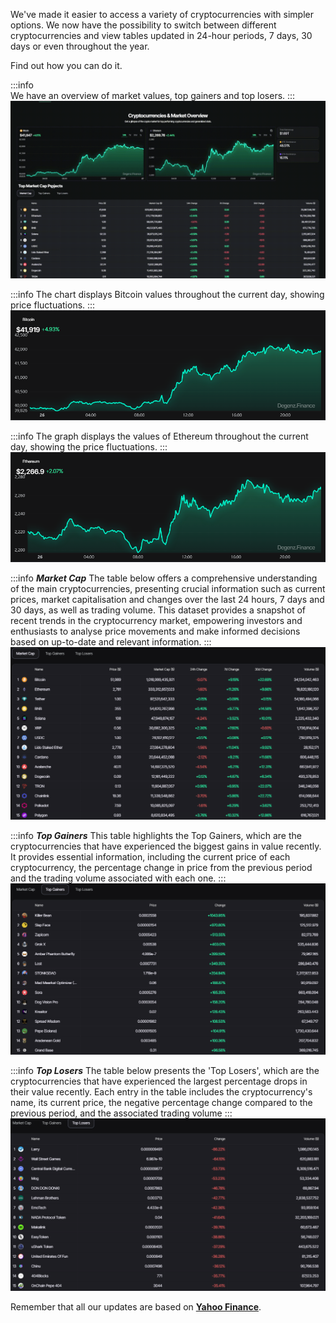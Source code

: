 We've made it easier to access a variety of cryptocurrencies with simpler options.  We now have the possibility to switch between different cryptocurrencies and view tables updated in 24-hour periods, 7 days, 30 days or even throughout the year.

Find out how you can do it.

:::info  
We have an overview of market values, top gainers and top losers.
:::
![cryptocurrencies](./gif/cryptocurrencies.gif)

:::info
The chart displays Bitcoin values throughout the current day, showing price fluctuations.
:::
![Cryptocurrencies & market Oveview inf](image-6.png)

:::info
The graph displays the values of Ethereum throughout the current day, showing the price fluctuations.
:::
![Cryptocurrencies & market Oveview inf](image-7.png) 

:::info ***Market Cap***
The table below offers a comprehensive understanding of the main cryptocurrencies, presenting crucial information such as current prices, market capitalisation and changes over the last 24 hours, 7 days and 30 days, as well as trading volume. This dataset provides a snapshot of recent trends in the cryptocurrency market, empowering investors and enthusiasts to analyse price movements and make informed decisions based on up-to-date and relevant information.
:::
![Market Cap](image-8.png)

:::info ***Top Gainers***
This table highlights the Top Gainers, which are the cryptocurrencies that have experienced the biggest gains in value recently. It provides essential information, including the current price of each cryptocurrency, the percentage change in price from the previous period and the trading volume associated with each one.
:::
![Top Gainers](image-9.png)

:::info ***Top Losers***
The table below presents the 'Top Losers', which are the cryptocurrencies that have experienced the largest percentage drops in their value recently. Each entry in the table includes the cryptocurrency's name, its current price, the negative percentage change compared to the previous period, and the associated trading volume
:::
![Top Losers](image-10.png)


Remember that all our updates are based on **[Yahoo Finance](https://finance.yahoo.com/crypto)**.